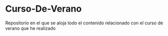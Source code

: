 # Curso-De-Verano
Repositorio en el que se aloja todo el contenido relacionado con el curso de verano que he realizado
